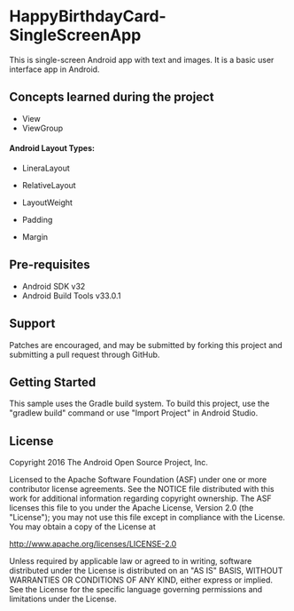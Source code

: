 # HappyBirthdayCard-SingleScreenApp
This is single-screen Android app with text and images. It is a basic user interface app in Android.
## Concepts learned during the project

- View
- ViewGroup
#### Android Layout Types:
- LineraLayout
- RelativeLayout

- LayoutWeight
- Padding
- Margin

Pre-requisites
--------------

- Android SDK v32
- Android Build Tools v33.0.1

Support
-------

Patches are encouraged, and may be submitted by forking this project and
submitting a pull request through GitHub.

Getting Started
---------------

This sample uses the Gradle build system. To build this project, use the
"gradlew build" command or use "Import Project" in Android Studio.

License
-------

Copyright 2016 The Android Open Source Project, Inc.

Licensed to the Apache Software Foundation (ASF) under one or more contributor
license agreements.  See the NOTICE file distributed with this work for
additional information regarding copyright ownership.  The ASF licenses this
file to you under the Apache License, Version 2.0 (the "License"); you may not
use this file except in compliance with the License.  You may obtain a copy of
the License at

http://www.apache.org/licenses/LICENSE-2.0

Unless required by applicable law or agreed to in writing, software
distributed under the License is distributed on an "AS IS" BASIS, WITHOUT
WARRANTIES OR CONDITIONS OF ANY KIND, either express or implied.  See the
License for the specific language governing permissions and limitations under
the License.

